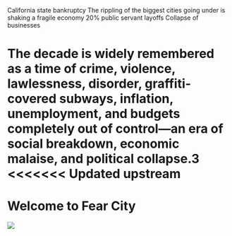 
California state bankruptcy
The rippling of the biggest cities going under is shaking a fragile economy
20% public servant layoffs
Collapse of businesses

The decade is widely remembered as a time of crime, violence, lawlessness, disorder, graffiti-covered subways, inflation, unemployment, and budgets completely out of control—an era of social breakdown, economic malaise, and political collapse.3
<<<<<<< Updated upstream
=======

# Welcome to Fear City
![](https://i.guim.co.uk/img/static/sys-images/Guardian/Pix/pictures/2015/5/16/1431784454933/66dd865e-a13e-4b41-9004-02ef1fc58b8b-680x1020.jpeg?width=445&dpr=1&s=none)
